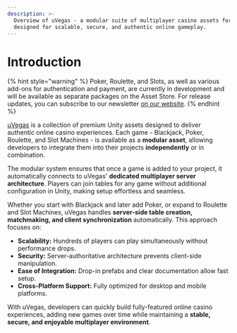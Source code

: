 ```yaml
---
description: >-
  Overview of uVegas - a modular suite of multiplayer casino assets for Unity,
  designed for scalable, secure, and authentic online gameplay.
---
```


# Introduction

{% hint style="warning" %}
Poker, Roulette, and Slots, as well as various add-ons for authentication and payment, are currently in development and will be available as separate packages on the Asset Store. For release updates, you can subscribe to our newsletter [on our website](https://uvegas.online/).
{% endhint %}

[uVegas](https://assetstore.unity.com/publishers/34266?preview=1) is a collection of premium Unity assets designed to deliver authentic online casino experiences. Each game - Blackjack, Poker, Roulette, and Slot Machines - is available as a **modular asset**, allowing developers to integrate them into their projects **independently** or in combination.

The modular system ensures that once a game is added to your project, it automatically connects to uVegas' **dedicated multiplayer server architecture**. Players can join tables for any game without additional configuration in Unity, making setup effortless and seamless.

Whether you start with Blackjack and later add Poker, or expand to Roulette and Slot Machines, uVegas handles **server-side table creation, matchmaking, and client synchronization** automatically. This approach focuses on:

* **Scalability:** Hundreds of players can play simultaneously without performance drops.
* **Security:** Server-authoritative architecture prevents client-side manipulation.
* **Ease of Integration:** Drop-in prefabs and clear documentation allow fast setup.
* **Cross-Platform Support:** Fully optimized for desktop and mobile platforms.

With uVegas, developers can quickly build fully-featured online casino experiences, adding new games over time while maintaining a **stable, secure, and enjoyable multiplayer environment**.
